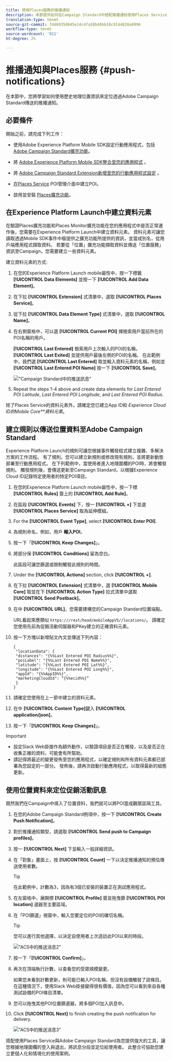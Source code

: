 ```yaml
---
title: 使用Places服務的推播通知
description: 本節提供如何在Campaign Standard中搭配推播通知使用Places Service的相關資訊。
translation-type: tm+mt
source-git-commit: fd469358845e14c47a58b40bb18c9144828a8996
workflow-type: tm+mt
source-wordcount: '911'
ht-degree: 2%

---
```



# 推播通知與Places服務 {#push-notifications}

在本節中，您將學習如何使用歷史地理位置資訊來定位透過Adobe Campaign Standard傳送的推播通知。

## 必要條件

開始之前，請完成下列工作：

* 使用Adobe Experience Platform Mobile SDK設定行動應用程式，包括 [Adobe Campaign Standard擴充功能](https://aep-sdks.gitbook.io/docs/using-mobile-extensions/adobe-campaign-standard)。

* 將 [Adobe Experience Platform Mobile SDK整合至您的應用程式](https://aep-sdks.gitbook.io/docs/getting-started/get-the-sdk) 。
* 將 [Adobe Campaign Standard Extension新增至您的行動應用程式設定](https://aep-sdks.gitbook.io/docs/using-mobile-extensions/adobe-campaign-standard) 。

* [在Places Service](/help/poi-mgmt-ui/create-a-poi-ui.md) POI管理介面中建立POI。

* 啟用並安裝 [Places擴充功能](/help/places-ext-aep-sdks/places-extension/places-extension.md)。


## 在Experience Platform Launch中建立資料元素

在驗證Places擴充功能和Places Monitor擴充功能在您的應用程式中是否正常運作後，您需要在Experience Platform Launch中建立資料元素。 資料元素可讓您讀取透過Mobile SDK事件中樞提供之擴充功能所提供的資訊，並當成別名，從用戶端應用程式擷取資料。 若要從「位置」擴充功能擷取資料並傳送「位置服務」資訊至Campaign，您需要建立一些資料元素。

建立資料元素的方式:

1. 在您的Experience Platform Launch mobile屬性中，按一下標籤 **[!UICONTROL Data Elements]** 並按一下 **[!UICONTROL Add Data Element]**。
1. 在下拉 **[!UICONTROL Extension]** 式清單中，選取 **[!UICONTROL Places Service]**。
1. 從下拉 **[!UICONTROL Data Element Type]** 式清單中，選取 **[!UICONTROL Name]**。
1. 在右側窗格中，可以選 **[!UICONTROL Current POI]** 擇檢索用戶當前所在的POI名稱的用戶。

   **[!UICONTROL Last Entered]** 檢索用戶上次輸入的POI的名稱， **[!UICONTROL Last Exited]** 並提供用戶最後左側的POI的名稱。 在此範例中，我們選 **[!UICONTROL Last Entered]** 取並輸入資料元素的名稱，例如並 **[!UICONTROL Last Entered POI Name]** 按一下 **[!UICONTROL Save]**。

   ![&quot;Campaign Standard中的推送訊息&quot;](/help/assets/ACS_Push1.png)

1. Repeat the steps 1-4 above and create data elements for *Last Entered POI Latitude*, *Last Entered POI Longitude*, and *Last Entered POI Radius*.

除了Places Service的資料元素外，請確定您已建立App ID和 *Experience Cloud ID的Mobile Core**資料元素*。

## 建立規則以傳送位置資料至Adobe Campaign Standard

Experience Platform Launch的規則可讓您根據事件觸發程式建立複雜、多解決方案的工作流程。 有了規則，您可以建立新規則或修改現有規則，並將更新動態部署至行動應用程式。 在下列範例中，當使用者進入地理圍欄的POI時，將會觸發規則。 觸發規則後，會傳送更新至Campaign Standard，以根據Experience Cloud ID記錄特定使用者的特定POI項目。

1. 在您的Experience Platform Launch mobile屬性中，按一下標 **[!UICONTROL Rules]** 簽上的 **[!UICONTROL Add Rule]**。
1. 在區段 **[!UICONTROL Events]** 下，按一 **[!UICONTROL +]** 下並選 **[!UICONTROL Places Service]** 取為延伸模組。
1. For the **[!UICONTROL Event Type]**, select **[!UICONTROL Enter POI]**.
1. 為規則命名，例如，用戶 **輸入POI**。
1. 按一下「**[!UICONTROL Keep Changes]**」。
1. 將部分保 **[!UICONTROL Conditions]** 留為空白。

   此區段可讓您篩選或限制觸發此規則的時間。

1. Under the **[!UICONTROL Actions]** section, click **[!UICONTROL +]**.
1. 在下拉 **[!UICONTROL Extension]** 式清單中，選 **[!UICONTROL Mobile Core]** 取並在下 **[!UICONTROL Action Type]** 拉式清單中選取 **[!UICONTROL Send Postback]**。
1. 在中 **[!UICONTROL URL]**，您需要建構您的Campaign Standard位置端點。

   URL看起來應類似 `https:///rest/head/mobileAppV5//locations/`。
請確定您使用先前為促銷活動伺服器和PKey建立的正確資料元素。

1. 按一下方塊以新增貼文內文並傳送下列內容：

   ```
   {
    "locationData": {
    "distances": "{%%Last Entered POI Radius%%}",
    "poiLabel": "{%%Last Entered POI Name%%}",
    "latitude": "{%%Last Entered POI Lat%%}",
    "longitude": "{%%Last Entered POI Long%%}",
    "appId": "{%%AppID%%}",
    "marketingCloudId": “{%%ecid%%}”
    }
   }
   ```

1. 請確定您使用在上一節中建立的資料元素。
1. 在中 **[!UICONTROL Content Type]**&#x200B;鍵入 **[!UICONTROL application/json]**。
1. 按一下「**[!UICONTROL Keep Changes]**」。

>[!IMPORTANT]
>
>* 設定Slack Web掛接作為額外動作，以驗證項目是否正在觸發，以及是否正在收集正確的資料，可能會有所幫助。
>* 請記得將最近的變更發佈至您的應用程式，以確定規則和所有資料元素都已部署為您設定的一部分。 發佈後，請再次啟動行動應用程式，以取得最新的組態更新。


## 使用位置資料來定位促銷活動訊息

既然我們在Campaign中填入了位置資料，我們就可以將POI當成觀眾區隔工具。

1. 在您的Adobe Campaign Standard例項中，按一下 **[!UICONTROL Create Push Notification]**。
1. 對於推播通知類型，請選取 **[!UICONTROL Send push to Campaign profiles]**。
1. 按一 **[!UICONTROL Next]** 下並輸入一般詳細資訊。
1. 在「對象」畫面上，按 **[!UICONTROL Count]** 一下以決定推播通知的預估傳送使用者數。

   >[!TIP]
   >
   >在此範例中，計數為3，因為有3個已安裝的裝置正在測試應用程式。

1. 在左窗格中，展開標 **[!UICONTROL Profile]** 簽並拖曳篩 **[!UICONTROL POI location]** 選器至主要區域。
1. 在「POI篩選」視窗中，輸入您要定位的POI的確切名稱。

   >[!TIP]
   >
   >您可以進行其他選擇，以決定自使用者上次造訪此POI以來的時段。

   ![&quot;ACS中的推送消息2&quot;](/help/assets/ACS_push2.png)

1. 按一下「**[!UICONTROL Confirm]**」。
1. 再次在頂端執行計數，以查看您的受眾規模變更。

   如果您未看到計數更新，則可能已輸入POI名稱，但沒有設備觸發了該條目。 在這種情況下，使用Slack Web掛接變得很有價值，因為您可以看到來自各種測試設備的POI條目清單。

1. 您可以拖曳其他POI位置篩選器，將多個POI加入訊息中。
1. Click **[!UICONTROL Next]** to finish creating the push notification for delivery.

   ![&quot;ACS中的推送消息3&quot;](/help/assets/ACS_push3.png)

搭配使用Places Service與Adobe Campaign Standard為您提供強大的工具，讓您根據地理圍欄的登入與退出，將訊息分段並定位給使用者。 此整合可協助您建立更個人化和情境化的使用案例。